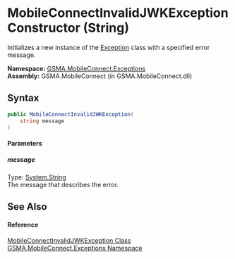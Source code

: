 MobileConnectInvalidJWKException Constructor (String)
=====================================================
Initializes a new instance of the [Exception][1] class with a specified error message.

**Namespace:** [GSMA.MobileConnect.Exceptions][2]  
**Assembly:** GSMA.MobileConnect (in GSMA.MobileConnect.dll)

Syntax
------

```csharp
public MobileConnectInvalidJWKException(
	string message
)
```

#### Parameters

##### *message*
Type: [System.String][3]  
The message that describes the error.


See Also
--------

#### Reference
[MobileConnectInvalidJWKException Class][4]  
[GSMA.MobileConnect.Exceptions Namespace][2]  

[1]: http://msdn.microsoft.com/en-us/library/c18k6c59
[2]: ../README.md
[3]: http://msdn.microsoft.com/en-us/library/s1wwdcbf
[4]: README.md
[5]: ../../_icons/Help.png